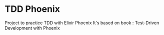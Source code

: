 # TDD Phoenix 
Project to practice TDD with Elixir Phoenix 
It's based on book :
Test-Driven Development with Phoenix

